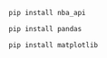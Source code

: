 ```python
pip install nba_api
```

```python
pip install pandas
```

```python
pip install matplotlib
```
